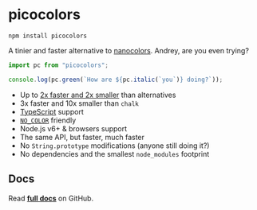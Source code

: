 # picocolors

    npm install picocolors

A tinier and faster alternative to [nanocolors](https://github.com/ai/nanocolors). Andrey, are you even trying?

```javascript
import pc from "picocolors";

console.log(pc.green(`How are ${pc.italic(`you`)} doing?`));
```

- Up to [2x faster and 2x smaller](#benchmarks) than alternatives
- 3x faster and 10x smaller than `chalk`
- [TypeScript](https://www.typescriptlang.org/) support
- [`NO_COLOR`](https://no-color.org/) friendly
- Node.js v6+ & browsers support
- The same API, but faster, much faster
- No `String.prototype` modifications (anyone still doing it?)
- No dependencies and the smallest `node_modules` footprint

## Docs
Read **[full docs](https://github.com/alexeyraspopov/picocolors#readme)** on GitHub.
